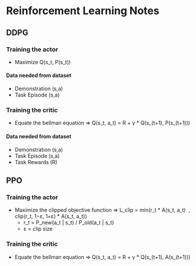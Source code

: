 # Reinforcement Learning Notes

## DDPG

### Training the actor
- Maximize Q(s_t, P(s_t))

#### Data needed from dataset
- Demonstration (s,a)
- Task Episode (s,a)

### Training the critic
- Equate the bellman equation => Q(s_t, a_t) = R + γ * Q(s_(t+1), P(s_(t+1)))

#### Data needed from dataset
- Demonstration (s,a)
- Task Episode (s,a)
- Task Rewards (R)

## PPO

### Training the actor
- Maximize the clipped objective function => L_clip = min(r_t * A(s_t, a_t) ​ , clip(r_t, 1−ε, 1+ε) * A(s_t, a_t))
	- r_t = P_new(a_t | s_t) / P_old(a_t | s_t)
	- ε = clip size

### Training the critic
- Equate the bellman equation => Q(s_t, a_t) = R + γ * Q(s_(t+1), A(s_(t+1)))